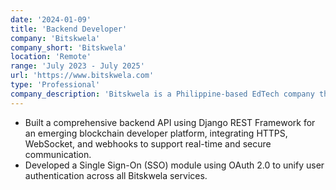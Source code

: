 ```yaml
---
date: '2024-01-09'
title: 'Backend Developer'
company: 'Bitskwela'
company_short: 'Bitskwela'
location: 'Remote'
range: 'July 2023 - July 2025'
url: 'https://www.bitskwela.com'
type: 'Professional'
company_description: 'Bitskwela is a Philippine-based EdTech company that focuses on accelerating regional crypto adoption through high-quality Web3 education.'
---
```

- Built a comprehensive backend API using Django REST Framework for an emerging blockchain developer platform, integrating HTTPS, WebSocket, and webhooks to support real-time and secure communication.
- Developed a Single Sign-On (SSO) module using OAuth 2.0 to unify user authentication across all Bitskwela services.